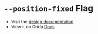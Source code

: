 # `--position-fixed` Flag

- Visit the [design documentation](../docs/--position-fixed.md)
- View it on Grida [Docs](https://grida.co/docs/flags/--position-fixed)
